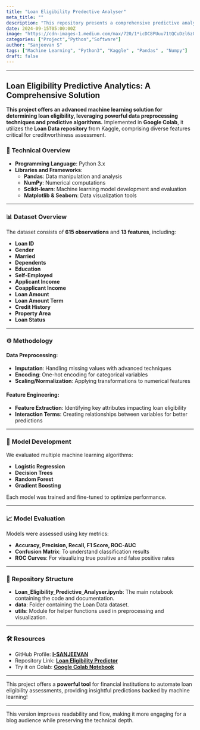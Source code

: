 ```yaml
---
title: "Loan Eligibility Predective Analyser"
meta_title: ""
description: "This repository presents a comprehensive predictive analytics solution for determining loan eligibility, leveraging advanced machine learning techniques and data preprocessing methodologies. The project is implemented in Google Colab, utilizing a dataset from Kaggle's Loan Data repository, which encompasses a diverse range of attributes pertinent to creditworthiness assessment."
date: 2024-09-15T05:00:00Z
image: "https://cdn-images-1.medium.com/max/720/1*icDC8PUuu71tQCuDzl6zQg.png"
categories: ["Project","Python","Software"]
author: "Sanjeevan S"
tags: ["Machine Learning", "Python3", "Kaggle" , "Pandas" , "Numpy"]
draft: false
---
```




---

## Loan Eligibility Predictive Analytics: A Comprehensive Solution

**This project offers an advanced machine learning solution for determining loan eligibility, leveraging powerful data preprocessing techniques and predictive algorithms.** Implemented in **Google Colab**, it utilizes the **Loan Data repository** from Kaggle, comprising diverse features critical for creditworthiness assessment.

### 🔧 **Technical Overview**

- **Programming Language**: Python 3.x
- **Libraries and Frameworks**:
  - **Pandas**: Data manipulation and analysis
  - **NumPy**: Numerical computations
  - **Scikit-learn**: Machine learning model development and evaluation
  - **Matplotlib & Seaborn**: Data visualization tools

---

### 📊 **Dataset Overview**

The dataset consists of **615 observations** and **13 features**, including:

- **Loan ID**
- **Gender**
- **Married**
- **Dependents**
- **Education**
- **Self-Employed**
- **Applicant Income**
- **Coapplicant Income**
- **Loan Amount**
- **Loan Amount Term**
- **Credit History**
- **Property Area**
- **Loan Status**

---

### ⚙️ **Methodology**

#### **Data Preprocessing**:
- **Imputation**: Handling missing values with advanced techniques
- **Encoding**: One-hot encoding for categorical variables
- **Scaling/Normalization**: Applying transformations to numerical features

#### **Feature Engineering**:
- **Feature Extraction**: Identifying key attributes impacting loan eligibility
- **Interaction Terms**: Creating relationships between variables for better predictions

---

### 🚀 **Model Development**

We evaluated multiple machine learning algorithms:

- **Logistic Regression**
- **Decision Trees**
- **Random Forest**
- **Gradient Boosting**

Each model was trained and fine-tuned to optimize performance.

---

### 📈 **Model Evaluation**

Models were assessed using key metrics:

- **Accuracy, Precision, Recall, F1 Score, ROC-AUC**
- **Confusion Matrix**: To understand classification results
- **ROC Curves**: For visualizing true positive and false positive rates

---

### 📂 **Repository Structure**

- **Loan_Eligibility_Predictive_Analyser.ipynb**: The main notebook containing the code and documentation.
- **data**: Folder containing the Loan Data dataset.
- **utils**: Module for helper functions used in preprocessing and visualization.

---

### 🛠 **Resources**

- GitHub Profile: [**I-SANJEEVAN**](https://github.com/I-SANJEEVAN)
- Repository Link: [**Loan Eligibility Predictor**](https://github.com/I-SANJEEVAN/Loan_eligibility_predective_analyser/tree/main)
- Try it on Colab: [**Google Colab Notebook**](https://colab.research.google.com/drive/1CHJh7jBemyhLNENAd2qEMgctKT6h_4mV?usp=sharing)

---

This project offers a **powerful tool** for financial institutions to automate loan eligibility assessments, providing insightful predictions backed by machine learning!

--- 

This version improves readability and flow, making it more engaging for a blog audience while preserving the technical depth.
